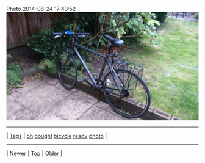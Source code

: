 <!--
title: Photo 2014-08-24 17
date: 2020-06-28T15:02:25.118Z
tags: oh, bought, bicycle, ready, photo
-->












Photo 2014-08-24 17:40:52
![](95654403197-0.jpg)

<!--BOTTOM-POST-NAVIGATION-->
---

| [Tags](tags.md) | [oh](tag-oh.md) [bought](tag-bought.md) [bicycle](tag-bicycle.md) [ready](tag-ready.md) [photo](tag-photo.md) |

---

| [Newer](95636419257.md) | [Top](index.md) | [Older](95912503602.md) |